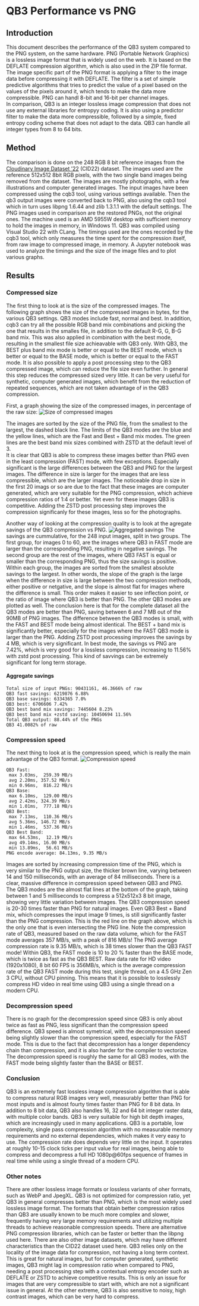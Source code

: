 # QB3 Performance vs PNG

## Introduction

This document describes the performance of the QB3 system compared to the PNG system, on the same hardware.
PNG (Portable Network Graphics) is a lossless image format that is widely used on the web. It is based on 
the DEFLATE compression algorithm, which is also used in the ZIP file format. The image specific part of the
PNG format is applying a filter to the image data before compressing it with DEFLATE. The filter is a set of
simple predictive algorithms that tries to predict the value of a pixel based on the values of the pixels 
around it, which tends to make the data more compressible. PNG can handl 8-bit and 16-bit per channel images.  
In comparison, QB3 is an integer lossless image compression that does not use any external libraries for 
entropyy coding. It is also using a predictor filter to make the data more compressible, followed by a simple, 
fixed entropy coding scheme that does not adapt to the data. QB3 can handle all integer types from 8 to 64 bits.

## Method
The comparison is done on the 248 RGB 8 bit reference images from the 
[Cloudinary Image Dataset ’22](https://cloudinary.com/labs/cid22) (CID22) dataset. The images used are the 
reference 512x512 8bit RGB pixels, with the two single band images being removed from the dataset. The images
are mostly photographs, with a few illustrations and computer generated images.
The input images have been compressed using the cqb3 tool, using various settings available. Then the qb3 
output images were converted back to PNG, also using the cqb3 tool which in turn uses libpng 1.6.44 and
zlib 1.3.1.1 with the default settings. The PNG images used in comparison are the restored PNGs, not the
original ones. The machine used is an AMD 5955W desktop with sufficient memory to hold the images in 
memory, in Windows 11. QB3 was compiled using Visual Studio 22 with CLang. The timings used are the ones
recorded by the cqb3 tool, which only measures the time spent for the compression itself, from raw image to 
compressed image, in memory. A Jupyter notebook was used to analyze the timings and the size of the image 
files and to plot various graphs.

## Results

### Compressed size
The first thing to look at is the size of the compressed images. The following graph shows the size of the
compressed images in bytes, for the various QB3 settings. QB3 modes include fast, normal and best. In addition,
cqb3 can try all the possible RGB band mix combinations and picking the one that results in the smalles file, in
addition to the default R-G, G, B-G band mix. This was also applied in combination with the best mode, resulting
in the smallest file size achieavable with QB3 only. With QB3, the BEST plus band mix mode is better or equal 
to the BEST mode, which is better or equal to the BASE mode, which is better or equal to the FAST mode.
It is also possible to apply a post processing step to the QB3 compressed image, which can reduce the file size
even further. In general this step reduces the compressed sized very little. It can be very useful for synthetic, 
computer generated images, which benefit from the reduction of repeated sequences, which are not taken advantage of
in the QB3 compression.

First, a graph showing the size of the compressed images, in percentage of the raw size:
![Size of compressed images](CID22_QB3vsPNG.svg)

The images are sorted by the size of the PNG file, from the smallest to the largest, the dashed black line. The 
limits of the QB3 modes are the blue and the yellow lines, which are the Fast and Best + Band mix modes. The green
lines are the best band mix sizes combined with ZSTD at the default level of 3.  
It is clear that QB3 is able to compress these images better than PNG even in the least compression (FAST) mode, 
with few exceptions. Especially significant is the large differences between the QB3 and PNG for the largest images.
The difference in size is larger for the images that are less compressible, which are the 
larger images. The noticeable drop in size in the first 20 imags or so are due to the fact that these images 
are computer generated, which are very suitable for the PNG compression, which achieve compression ratios of 1:4 
or better. Yet even for these images QB3 is competitive. Adding the ZSTD post processing step improves the 
compression significanly for these images, less so for the photographs.  

Another way of looking at the compression quality is to look at the agregate savings of the QB3 compression vs PNG.
![Aggregated savings](CID22_savings.svg)
The savings are cummulative, for the 248 input images, split in two groups. The first group, for images 0 to 60, are
the images where QB3 in FAST mode are larger than the corresponding PNG, resulting in negative savings. The second 
group are the rest of the images, where QB3 FAST is equal or smaller than the corresponding PNG, thus the size savings
is positive. Within each group, the images are sorted from the smallest absolute savings to the largest. In other 
words, the slope of the graph is the large when the difference in size is large between the two compression methods, 
either positive or netgative, and the slope is almost flat for images where the difference is small. This order
makes it easier to see inflection point, or the ratio of image where QB3 is better than PNG. The other QB3 modes are
plotted as well. The conclusion here is that for the complete dataset all the QB3 modes are better than PNG, saving
between 6 and 7 MB out of the 90MB of PNG images. The difference between the QB3 modes is small, with the FAST and BEST 
mode being almost identical. The BEST + band mix is significantly better, especially for the images where the FAST QB3
mode is larger than the PNG. Adding ZSTD post processing improves the savings by 4 MB, which is very significant.
In best mode, the savings vs PNG are 7.42%, which is very good for a lossless compression, increasing to 11.56% with 
zstd post processing. This kind of savvings can be extremely significant for long term storage.

#### Aggregate savings
```
Total size of input PNGs: 90431161, 46.3666% of raw
QB3 fast savings: 6219876 6.88%
QB3 base savings: 6334365 7.0%
QB3 best: 6706606 7.42%
QB3 best band mix savings: 7445604 8.23%
QB3 best band mix +zstd saving: 10450694 11.56%
Total QB3 output: 88.44% of the PNGs
QB3 41.0082% of raw
```


### Compression speed

The next thing to look at is the compression speed, which is really the main advantage of the QB3 format.
![Compression speed](CID22_speed.svg)
```
QB3 Fast:
 max 3.03ms,  259.39 MB/s
 avg 2.20ms, 357.52 MB/s
 min 0.96ms,  816.22 MB/s
QB3 Base:
 max 6.10ms,  129.00 MB/s
 avg 2.42ms, 324.39 MB/s
 min 1.01ms,  777.18 MB/s
QB3 Best:
 max 7.13ms,  110.36 MB/s
 avg 5.36ms, 146.72 MB/s
 min 1.46ms,  537.36 MB/s
QB3 Best Band:
 max 64.53ms,  12.19 MB/s
 avg 49.14ms, 16.00 MB/s
 min 13.89ms,  56.61 MB/s
PNG encode average: 84.13ms, 9.35 MB/s
```
Images are sorted by increasing compression time of the PNG, which is very similar to the PNG output size, the 
thicker brown line, varying between 14 and 150 milliseconds, with an average of 84 milliseconds.
There is a clear, massive difference in compression speed between QB3 and PNG. The QB3 modes are the almost
flat lines at the bottom of the graph, taking between 1 and 5 milliseconds to compress a 512x512x3 8 bit image,
showing very little variation between images. The QB3 compression speed is 20-30 times faster than PNG for natural images.
Even QB3 Best + Band mix, which compresses the input image 9 times, is still significantly faster than the PNG 
compression. This is the red line on the graph above, which is the only one that is even intersecting the PNG line.
Note the compression rate of QB3, measured based on the raw data volume, which for the FAST mode averages 357 MB/s, 
with a peak of 816 MB/s! The PNG average compression rate is 9.35 MB/s, which is 38 times slower than the QB3 FAST mode!
Within QB3, the FAST mode is 10 to 20 % faster than the BASE mode, which is twice as fast as the QB3 BEST.
Raw data rate for HD video (1920x1080), 8 bit 60 FPS is 356MB/s, which is the average compression rate of the QB3 
FAST mode during this test, single thread, on a 4.5 GHz Zen 3 CPU, without CPU pinning. This means that it is 
possible to losslessly compress HD video in real time using QB3 using a single thread on a modern CPU.

### Decompression speed
There is no graph for the decompression speed since QB3 is only about twice as fast as PNG, less significant 
than the compression speed difference. QB3 speed is almost symetrical, with the decompression speed being slightly 
slower than the compression speed, especially for the FAST mode. This is due to the fact that decompression has 
a longer dependency chain than compression, and it is also harder for the compiler to vectorize. The decompression 
speed is roughly the same for all QB3 modes, with the FAST mode being slightly faster than the BASE or BEST.

### Conclusion

QB3 is an extremely fast lossless image compression algorithm that is able to compress natural RGB images very well,
measurably better than PNG for most inputs and is almost fourty times faster than PNG for 8 bit data. In addition 
to 8 bit data, QB3 also handles 16, 32 and 64 bit integer raster data, with multiple color bands. QB3 is very 
suitable for high bit depth images, which are increasingly used in many applications. QB3 is a portable, low 
complexity, single pass compression algorithm with no measurable memory requirements and no external dependencies, 
which makes it very easy to use. The compression rate does depends very little on the input. It operates at 
roughly 10-15 clock ticks per input value for real images, being able to compress and decompress a full HD 
1080p@60fps sequence of frames in real time while using a single thread of a modern CPU.

### Other notes

There are other lossless image formats or lossless variants of oher formats, such as WebP and JpegXL. QB3 is 
not optimized for compression ratio, yet QB3 in general compresses better than PNG, which is the most widely 
used lossless image format. The formats that obtain better compression ratios than QB3 are usually known 
to be much more complex and slower, frequently having very large memory requirements and utilizing multiple 
threads to achieve reasonable compression speeds.
There are alternative PNG compression libraries, which can be faster or better than the libpng used here. 
There are also other image datasets, which may have different characteristics than the CID22 dataset used here.
QB3 relies only on the locality of the image data for compression, not having a long term context. This is 
great for natural images, but for computer generated, synthetic images, QB3 might lag in compression ratio when 
compared to PNG, needing a post processing step with a contextual entropy encoder such as DEFLATE or ZSTD to 
achieve competitive results. This is only an issue for images that are very compressible to start with, which 
are not a significant issue in general.
At the other extreme, QB3 is also sensitive to noisy, high contrast images, which can be very hard to compress.
